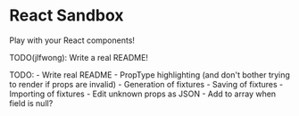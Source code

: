 # React Sandbox

Play with your React components!

TODO(jlfwong): Write a real README!

TODO:
    - Write real README
    - PropType highlighting (and don't bother trying to render if props are 
      invalid)
    - Generation of fixtures
    - Saving of fixtures
    - Importing of fixtures
    - Edit unknown props as JSON
    - Add to array when field is null?
